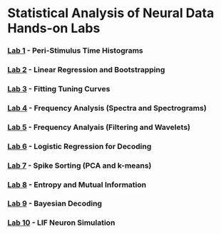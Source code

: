 # Statistical Analysis of Neural Data Hands-on Labs

### [Lab 1](https://github.com/stevensonlab/teaching/tree/master/sand/labs/lab1) - Peri-Stimulus Time Histograms
### [Lab 2](https://github.com/stevensonlab/teaching/tree/master/sand/labs//lab2) - Linear Regression and Bootstrapping
### [Lab 3](https://github.com/stevensonlab/teaching/tree/master/sand/labs//lab3) - Fitting Tuning Curves
### [Lab 4](https://github.com/stevensonlab/teaching/tree/master/sand/labs//lab4) - Frequency Analysis (Spectra and Spectrograms)
### [Lab 5](https://github.com/stevensonlab/teaching/tree/master/sand/labs//lab5) - Frequency Analyais (Filtering and Wavelets)
### [Lab 6](https://github.com/stevensonlab/teaching/tree/master/sand/labs//lab6) - Logistic Regression for Decoding
### [Lab 7](https://github.com/stevensonlab/teaching/tree/master/sand/labs//lab7) - Spike Sorting (PCA and k-means)
### [Lab 8](https://github.com/stevensonlab/teaching/tree/master/sand/labs//lab8) - Entropy and Mutual Information
### [Lab 9](https://github.com/stevensonlab/teaching/tree/master/sand/labs//lab9) - Bayesian Decoding
### [Lab 10](https://github.com/stevensonlab/teaching/tree/master/sand/labs//lab10) - LIF Neuron Simulation
